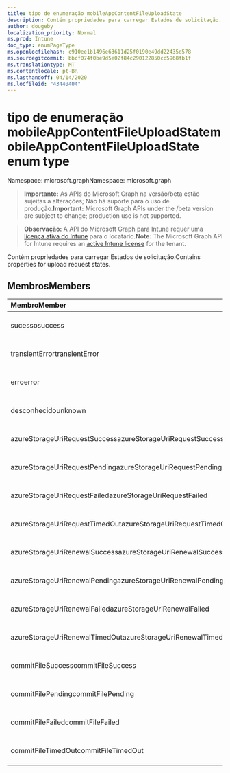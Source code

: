 ```yaml
---
title: tipo de enumeração mobileAppContentFileUploadState
description: Contém propriedades para carregar Estados de solicitação.
author: dougeby
localization_priority: Normal
ms.prod: Intune
doc_type: enumPageType
ms.openlocfilehash: c910ee1b1496e63611d25f0190e49dd22435d578
ms.sourcegitcommit: bbcf074f0be9d5e02f84c290122850cc5968fb1f
ms.translationtype: MT
ms.contentlocale: pt-BR
ms.lasthandoff: 04/14/2020
ms.locfileid: "43440404"
---
```

# <a name="mobileappcontentfileuploadstate-enum-type"></a><span data-ttu-id="e7e43-103">tipo de enumeração mobileAppContentFileUploadState</span><span class="sxs-lookup"><span data-stu-id="e7e43-103">mobileAppContentFileUploadState enum type</span></span>

<span data-ttu-id="e7e43-104">Namespace: microsoft.graph</span><span class="sxs-lookup"><span data-stu-id="e7e43-104">Namespace: microsoft.graph</span></span>

> <span data-ttu-id="e7e43-105">**Importante:** As APIs do Microsoft Graph na versão/beta estão sujeitas a alterações; Não há suporte para o uso de produção.</span><span class="sxs-lookup"><span data-stu-id="e7e43-105">**Important:** Microsoft Graph APIs under the /beta version are subject to change; production use is not supported.</span></span>

> <span data-ttu-id="e7e43-106">**Observação:** A API do Microsoft Graph para Intune requer uma [licença ativa do Intune](https://go.microsoft.com/fwlink/?linkid=839381) para o locatário.</span><span class="sxs-lookup"><span data-stu-id="e7e43-106">**Note:** The Microsoft Graph API for Intune requires an [active Intune license](https://go.microsoft.com/fwlink/?linkid=839381) for the tenant.</span></span>

<span data-ttu-id="e7e43-107">Contém propriedades para carregar Estados de solicitação.</span><span class="sxs-lookup"><span data-stu-id="e7e43-107">Contains properties for upload request states.</span></span>

## <a name="members"></a><span data-ttu-id="e7e43-108">Membros</span><span class="sxs-lookup"><span data-stu-id="e7e43-108">Members</span></span>
|<span data-ttu-id="e7e43-109">Membro</span><span class="sxs-lookup"><span data-stu-id="e7e43-109">Member</span></span>|<span data-ttu-id="e7e43-110">Valor</span><span class="sxs-lookup"><span data-stu-id="e7e43-110">Value</span></span>|<span data-ttu-id="e7e43-111">Descrição</span><span class="sxs-lookup"><span data-stu-id="e7e43-111">Description</span></span>|
|:---|:---|:---|
|<span data-ttu-id="e7e43-112">sucesso</span><span class="sxs-lookup"><span data-stu-id="e7e43-112">success</span></span>|<span data-ttu-id="e7e43-113">,0</span><span class="sxs-lookup"><span data-stu-id="e7e43-113">0</span></span>|<span data-ttu-id="e7e43-114">Ainda não documentado</span><span class="sxs-lookup"><span data-stu-id="e7e43-114">Not yet documented</span></span>|
|<span data-ttu-id="e7e43-115">transientError</span><span class="sxs-lookup"><span data-stu-id="e7e43-115">transientError</span></span>|<span data-ttu-id="e7e43-116">1</span><span class="sxs-lookup"><span data-stu-id="e7e43-116">1</span></span>|<span data-ttu-id="e7e43-117">Ainda não documentado</span><span class="sxs-lookup"><span data-stu-id="e7e43-117">Not yet documented</span></span>|
|<span data-ttu-id="e7e43-118">erro</span><span class="sxs-lookup"><span data-stu-id="e7e43-118">error</span></span>|<span data-ttu-id="e7e43-119">duas</span><span class="sxs-lookup"><span data-stu-id="e7e43-119">2</span></span>|<span data-ttu-id="e7e43-120">Ainda não documentado</span><span class="sxs-lookup"><span data-stu-id="e7e43-120">Not yet documented</span></span>|
|<span data-ttu-id="e7e43-121">desconhecido</span><span class="sxs-lookup"><span data-stu-id="e7e43-121">unknown</span></span>|<span data-ttu-id="e7e43-122">3D</span><span class="sxs-lookup"><span data-stu-id="e7e43-122">3</span></span>|<span data-ttu-id="e7e43-123">Ainda não documentado</span><span class="sxs-lookup"><span data-stu-id="e7e43-123">Not yet documented</span></span>|
|<span data-ttu-id="e7e43-124">azureStorageUriRequestSuccess</span><span class="sxs-lookup"><span data-stu-id="e7e43-124">azureStorageUriRequestSuccess</span></span>|<span data-ttu-id="e7e43-125">100</span><span class="sxs-lookup"><span data-stu-id="e7e43-125">100</span></span>|<span data-ttu-id="e7e43-126">Ainda não documentado</span><span class="sxs-lookup"><span data-stu-id="e7e43-126">Not yet documented</span></span>|
|<span data-ttu-id="e7e43-127">azureStorageUriRequestPending</span><span class="sxs-lookup"><span data-stu-id="e7e43-127">azureStorageUriRequestPending</span></span>|<span data-ttu-id="e7e43-128">101</span><span class="sxs-lookup"><span data-stu-id="e7e43-128">101</span></span>|<span data-ttu-id="e7e43-129">Ainda não documentado</span><span class="sxs-lookup"><span data-stu-id="e7e43-129">Not yet documented</span></span>|
|<span data-ttu-id="e7e43-130">azureStorageUriRequestFailed</span><span class="sxs-lookup"><span data-stu-id="e7e43-130">azureStorageUriRequestFailed</span></span>|<span data-ttu-id="e7e43-131">102</span><span class="sxs-lookup"><span data-stu-id="e7e43-131">102</span></span>|<span data-ttu-id="e7e43-132">Ainda não documentado</span><span class="sxs-lookup"><span data-stu-id="e7e43-132">Not yet documented</span></span>|
|<span data-ttu-id="e7e43-133">azureStorageUriRequestTimedOut</span><span class="sxs-lookup"><span data-stu-id="e7e43-133">azureStorageUriRequestTimedOut</span></span>|<span data-ttu-id="e7e43-134">103</span><span class="sxs-lookup"><span data-stu-id="e7e43-134">103</span></span>|<span data-ttu-id="e7e43-135">Ainda não documentado</span><span class="sxs-lookup"><span data-stu-id="e7e43-135">Not yet documented</span></span>|
|<span data-ttu-id="e7e43-136">azureStorageUriRenewalSuccess</span><span class="sxs-lookup"><span data-stu-id="e7e43-136">azureStorageUriRenewalSuccess</span></span>|<span data-ttu-id="e7e43-137">200</span><span class="sxs-lookup"><span data-stu-id="e7e43-137">200</span></span>|<span data-ttu-id="e7e43-138">Ainda não documentado</span><span class="sxs-lookup"><span data-stu-id="e7e43-138">Not yet documented</span></span>|
|<span data-ttu-id="e7e43-139">azureStorageUriRenewalPending</span><span class="sxs-lookup"><span data-stu-id="e7e43-139">azureStorageUriRenewalPending</span></span>|<span data-ttu-id="e7e43-140">201</span><span class="sxs-lookup"><span data-stu-id="e7e43-140">201</span></span>|<span data-ttu-id="e7e43-141">Ainda não documentado</span><span class="sxs-lookup"><span data-stu-id="e7e43-141">Not yet documented</span></span>|
|<span data-ttu-id="e7e43-142">azureStorageUriRenewalFailed</span><span class="sxs-lookup"><span data-stu-id="e7e43-142">azureStorageUriRenewalFailed</span></span>|<span data-ttu-id="e7e43-143">202</span><span class="sxs-lookup"><span data-stu-id="e7e43-143">202</span></span>|<span data-ttu-id="e7e43-144">Ainda não documentado</span><span class="sxs-lookup"><span data-stu-id="e7e43-144">Not yet documented</span></span>|
|<span data-ttu-id="e7e43-145">azureStorageUriRenewalTimedOut</span><span class="sxs-lookup"><span data-stu-id="e7e43-145">azureStorageUriRenewalTimedOut</span></span>|<span data-ttu-id="e7e43-146">203</span><span class="sxs-lookup"><span data-stu-id="e7e43-146">203</span></span>|<span data-ttu-id="e7e43-147">Ainda não documentado</span><span class="sxs-lookup"><span data-stu-id="e7e43-147">Not yet documented</span></span>|
|<span data-ttu-id="e7e43-148">commitFileSuccess</span><span class="sxs-lookup"><span data-stu-id="e7e43-148">commitFileSuccess</span></span>|<span data-ttu-id="e7e43-149">300</span><span class="sxs-lookup"><span data-stu-id="e7e43-149">300</span></span>|<span data-ttu-id="e7e43-150">Ainda não documentado</span><span class="sxs-lookup"><span data-stu-id="e7e43-150">Not yet documented</span></span>|
|<span data-ttu-id="e7e43-151">commitFilePending</span><span class="sxs-lookup"><span data-stu-id="e7e43-151">commitFilePending</span></span>|<span data-ttu-id="e7e43-152">301</span><span class="sxs-lookup"><span data-stu-id="e7e43-152">301</span></span>|<span data-ttu-id="e7e43-153">Ainda não documentado</span><span class="sxs-lookup"><span data-stu-id="e7e43-153">Not yet documented</span></span>|
|<span data-ttu-id="e7e43-154">commitFileFailed</span><span class="sxs-lookup"><span data-stu-id="e7e43-154">commitFileFailed</span></span>|<span data-ttu-id="e7e43-155">302</span><span class="sxs-lookup"><span data-stu-id="e7e43-155">302</span></span>|<span data-ttu-id="e7e43-156">Ainda não documentado</span><span class="sxs-lookup"><span data-stu-id="e7e43-156">Not yet documented</span></span>|
|<span data-ttu-id="e7e43-157">commitFileTimedOut</span><span class="sxs-lookup"><span data-stu-id="e7e43-157">commitFileTimedOut</span></span>|<span data-ttu-id="e7e43-158">303</span><span class="sxs-lookup"><span data-stu-id="e7e43-158">303</span></span>|<span data-ttu-id="e7e43-159">Ainda não documentado</span><span class="sxs-lookup"><span data-stu-id="e7e43-159">Not yet documented</span></span>|



